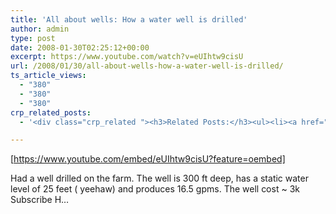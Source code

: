 ```yaml
---
title: 'All about wells: How a water well is drilled'
author: admin
type: post
date: 2008-01-30T02:25:12+00:00
excerpt: https://www.youtube.com/watch?v=eUIhtw9cisU
url: /2008/01/30/all-about-wells-how-a-water-well-is-drilled/
ts_article_views:
  - "380"
  - "380"
  - "380"
crp_related_posts:
  - '<div class="crp_related "><h3>Related Posts:</h3><ul><li><a href="https://scdhub.org/2017/12/25/wastewater-treatment-and-biosolids-management/"    ><img src="https://scdhub.org/wp-content/uploads/2017/12/wastewater-treatment-and-biosoli-150x150.jpg" alt="Wastewater treatment and Biosolids management" title="Wastewater treatment and Biosolids management" width="150" height="150" class="crp_thumb crp_featured" /><span class="crp_title">Wastewater treatment and Biosolids management</span></a></li><li><a href="https://scdhub.org/2017/10/14/our-100-off-grid-gravity-water-system/"    ><img src="https://scdhub.org/wp-content/uploads/2017/10/our-100-off-grid-gravity-water-system-150x150.jpg" alt="Our 100% Off Grid Gravity Water System" title="Our 100% Off Grid Gravity Water System" width="150" height="150" class="crp_thumb crp_featured" /><span class="crp_title">Our 100% Off Grid Gravity Water System</span></a></li><li><a href="https://scdhub.org/2017/12/29/walking-in-sabinas-shoes-world-vision/"    ><img src="https://scdhub.org/wp-content/uploads/2017/12/walking-in-sabinas-shoes-world-v-150x150.jpg" alt="Walking in Sabinas Shoes &#8211; World Vision" title="Walking in Sabinas Shoes &#8211; World Vision" width="150" height="150" class="crp_thumb crp_featured" /><span class="crp_title">Walking in Sabinas Shoes &#8211; World Vision</span></a></li><li><a href="https://scdhub.org/2017/06/09/lovin-is-what-i-got-sublime/"    ><img src="https://scdhub.org/wp-content/uploads/2017/06/lovin-is-what-i-got-8211-sublime-150x150.jpg" alt="Lovin is What I Got &#8211; Sublime" title="Lovin is What I Got &#8211; Sublime" width="150" height="150" class="crp_thumb crp_featured" /><span class="crp_title">Lovin is What I Got &#8211; Sublime</span></a></li><li><a href="https://scdhub.org/2017/10/14/shallow-well-dig-with-hand-auger/"    ><img src="https://scdhub.org/wp-content/uploads/2017/10/shallow-well-dig-with-hand-auger-150x150.jpg" alt="Shallow Well Dig with Hand Auger" title="Shallow Well Dig with Hand Auger" width="150" height="150" class="crp_thumb crp_featured" /><span class="crp_title">Shallow Well Dig with Hand Auger</span></a></li><li><a href="https://scdhub.org/2017/07/05/truck-farm-ian-cheney-at-tedxmanhattan/"    ><img src="https://scdhub.org/wp-content/uploads/2017/07/truck-farm-ian-cheney-at-tedxmanhattan-150x150.jpg" alt="Truck Farm: Ian Cheney at TEDxManhattan" title="Truck Farm: Ian Cheney at TEDxManhattan" width="150" height="150" class="crp_thumb crp_featured" /><span class="crp_title">Truck Farm: Ian Cheney at TEDxManhattan</span></a></li></ul><div class="crp_clear"></div></div>'

---
```

[https://www.youtube.com/embed/eUIhtw9cisU?feature=oembed] 

Had a well drilled on the farm. The well is 300 ft deep, has a static water level of 25 feet ( yeehaw) and produces 16.5 gpms. The well cost ~ 3k Subscribe H&#8230;